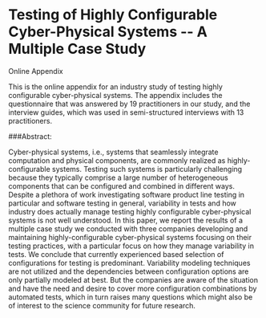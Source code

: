 # Testing of Highly Configurable Cyber-Physical Systems -- A Multiple Case Study
Online Appendix

This is the online appendix for an industry study of testing highly configurable cyber-physical systems.
The appendix includes the questionnaire that was answered by 19 practitioners in our study, and the interview guides, which was used in semi-structured interviews with 13 practitioners.


###Abstract:

Cyber-physical systems, i.e., systems that seamlessly integrate computation and physical components, are commonly realized as  highly-configurable systems. 
Testing such systems is particularly challenging because they typically comprise a large number of heterogeneous components that can be configured and combined in different ways. 
Despite a plethora of work investigating software product line testing in particular and software testing in general, variability in tests and how industry does actually manage testing highly configurable cyber-physical systems is not well understood. 
In this paper, we report the results of a multiple case study we conducted with three companies developing and maintaining highly-configurable cyber-physical systems focusing on their testing practices, with a particular focus on how they manage variability in tests. 
We conclude that currently experienced based selection of configurations for testing is predominant.
Variability modeling techniques are not utilized and the dependencies between configuration options are only partially modeled at best. 
But the companies are aware of the situation and have the need and desire to cover more configuration combinations by automated tests, which in turn raises many questions which might also be of interest to the science community for future research. 
